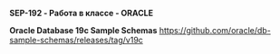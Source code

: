 **SEP-192 - Работа в классе - ORACLE**



 **Oracle Database 19c Sample Schemas**
 https://github.com/oracle/db-sample-schemas/releases/tag/v19c

